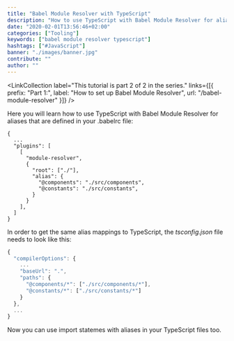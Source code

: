 ```yaml
---
title: "Babel Module Resolver with TypeScript"
description: "How to use TypeScript with Babel Module Resolver for aliases that are defined in your .babelrc file ..."
date: "2020-02-01T13:56:46+02:00"
categories: ["Tooling"]
keywords: ["babel module resolver typescript"]
hashtags: ["#JavaScript"]
banner: "./images/banner.jpg"
contribute: ""
author: ""
---
```


<Sponsorship />

<LinkCollection label="This tutorial is part 2 of 2 in the series." links={[{ prefix: "Part 1:", label: "How to set up Babel Module Resolver", url: "/babel-module-resolver" }]} />

Here you will learn how to use TypeScript with Babel Module Resolver for aliases that are defined in your .babelrc file:

```javascript{}
{
  ...
  "plugins": [
    [
      "module-resolver",
      {
        "root": ["./"],
        "alias": {
          "@components": "./src/components",
          "@constants": "./src/constants",
        }
      }
    ],
  ]
}
```

In order to get the same alias mappings to TypeScript, the *tsconfig.json* file needs to look like this:

```javascript
{
  "compilerOptions": {
    ...
    "baseUrl": ".",
    "paths": {
      "@components/*": ["./src/components/*"],
      "@constants/*": ["./src/constants/*"]
    }
  },
  ...
}
```

Now you can use import statemes with aliases in your TypeScript files too.